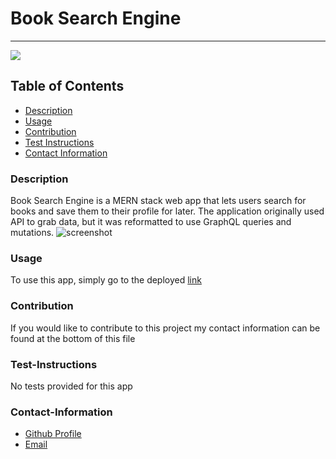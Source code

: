 # Book Search Engine
----
<a href="https://img.shields.io/badge/License-MIT-brightgreen"><img src="https://img.shields.io/badge/License-MIT-brightgreen"></a>
## Table of Contents
- [Description](#description)
- [Usage](#usage)
- [Contribution](#contribution)
- [Test Instructions](#test-instructions)
- [Contact Information](#contact-information)

### Description
Book Search Engine is a MERN stack web app that lets users search for books and save them to their profile for later. The application originally used API to grab data, but it was reformatted to use GraphQL queries and mutations. 
![screenshot]()

### Usage
To use this app, simply go to the deployed [link](https://protected-spire-10586.herokuapp.com/)

### Contribution
If you would like to contribute to this project my contact information can be found at the bottom of this file

### Test-Instructions
No tests provided for this app

### Contact-Information
* [Github Profile](https://github.com/andresaponte22)
* [Email](andresaponte.f@gmail.com)
